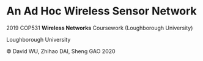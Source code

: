 # An Ad Hoc Wireless Sensor Network
2019 COP531 **Wireless Networks** Coursework (Loughborough University)



Loughborough University

© David WU, Zhihao DAI, Sheng GAO 2020